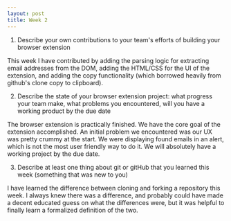 ```yaml
---
layout: post
title: Week 2
---
```



1. Describe your own contributions to your team's efforts of building your browser extension

This week I have contributed by adding the parsing logic for extracting email addresses from the DOM, adding the HTML/CSS for the UI of the extension, and adding the copy functionality (which borrowed heavily from github's clone copy to clipboard).

2. Describe the state of your browser extension project: what progress your team make, what problems you encountered, will you have a working product by the due date

The browser extension is practically finished. We have the core goal of the extension accomplished. An initial problem we encountered was our UX was pretty crummy at the start. We were displaying found emails in an alert, which is not the most user friendly way to do it. We will absolutely have a working project by the due date.

3. Describe at least one thing about git or gitHub that you learned this week (something that was new to you)

I have learned the difference between cloning and forking a repository this week. I always knew there was a difference, and probably could have made a decent educated guess on what the differences were, but it was helpful to finally learn a formalized definition of the two.
